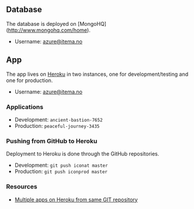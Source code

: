 ## Database

The database is deployed on [MongoHQ] (http://www.mongohq.com/home).
- Username: azure@itema.no

## App 

The app lives on [Heroku](https://id.heroku.com/login) in two instances, one for development/testing and one for production.

- Username: azure@itema.no

### Applications

- Development: `ancient-bastion-7652`
- Production: `peaceful-journey-3435`

### Pushing from GitHub to Heroku

Deployment to Heroku is done through the GitHub repositories. 

- Development: `git push iconat master`
- Production: `git push iconprod master`

### Resources

- [Multiple apps on Heroku from same GIT repository](http://tanyanam.com/technology/multiple-apps-on-heroku-from-the-same-git-repository)

